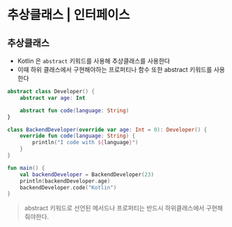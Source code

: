 # 추상클래스 | 인터페이스

## 추상클래스

- Kotlin 은 `abstract` 키워드를 사용해 추상클래스를 사용한다
- 이때 하위 클래스에서 구현해야하는 프로퍼티나 함수 또한 abstract 키워드를 사용한다

```kotlin
abstract class Developer() {
    abstract var age: Int

    abstract fun code(language: String)
}

class BackendDeveloper(override var age: Int = 0): Developer() {
    override fun code(language: String) {
        println("I code with ${language}")
    }
}

fun main() {
    val backendDeveloper = BackendDeveloper(23)
    println(backendDeveloper.age)
    backendDeveloper.code("Kotlin")
}
```

> abstract 키워드로 선언된 메서드나 프로퍼티는 반드시 하위클래스에서 구현해줘야한다.

